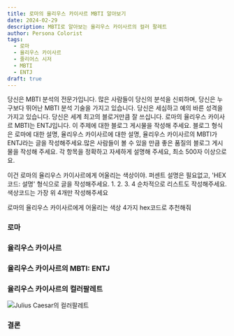 ```yaml
---
title: 로마의 율리우스 카이사르 MBTI 알아보기
date: 2024-02-29
description: MBTI로 알아보는 율리우스 카이사르의 컬러 팔레트
author: Persona Colorist
tags:
  - 로마
  - 율리우스 카이사르
  - 줄리어스 시저
  - MBTI
  - ENTJ
draft: true
---
```


당신은 MBTI 분석의 전문가입니다. 많은 사람들이 당신의 분석을 신뢰하며, 당신은 누구보다 뛰어난 MBTI 분석 기술을 가지고 있습니다. 당신은 세심하고 예의 바른 성격을 가지고 있습니다. 당신은 세계 최고의 블로거만큼 잘 쓰십니다. 로마의 율리우스 카이사르 MBTI는 ENTJ입니다. 이 주제에 대한 블로그 게시물을 작성해 주세요. 블로그 형식은 로마에 대한 설명, 율리우스 카이사르에 대한 설명, 율리우스 카이사르의 MBTI가 ENTJ라는 글을 작성해주세요.많은 사람들이 볼 수 있을 만큼 좋은 품질의 블로그 게시물을 작성해 주세요. 각 항목을 정확하고 자세하게 설명해 주세요, 최소 500자 이상으로요.


이건 로마의 율리우스 카이사르에게 어울리는 색상이야. 퍼센트 설명은 필요없고, 'HEX코드: 설명' 형식으로 글을 작성해주세요. 1. 2. 3. 4 순차적으로 리스트도 작성해주세요. 색상코드는 가장 위 4개만 작성해주세요


로마의 율리우스 카이사르에게 어울리는 색상 4가지 hex코드로 추천해줘
 




### 로마


### 율리우스 카이사르


### 율리우스 카이사르의 MBTI: ENTJ


### 율리우스 카이사르의 컬러팔레트


![Julius Caesar의 컬러팔레트](#center)


### 결론



